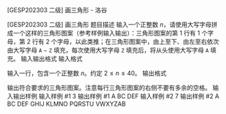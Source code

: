 



[GESP202303 二级] 画三角形 - 洛谷














[GESP202303 二级] 画三角形
题目描述
输入一个正整数 $n$，请使用大写字母拼成一个这样的三角形图案（参考样例输入输出）：三角形图案的第 $1$ 行有 $1$ 个字母，第 $2$ 行有 $2$ 个字母，以此类推；在三角形图案中，由上至下、由左至右依次由大写字母 $\texttt{A}-\texttt{Z}$ 填充，每次使用大写字母 $\texttt Z$ 填充后，将从头使用大写字母 $\texttt A$ 填充。
输入输出格式
输入格式

输入一行，包含一个正整数 $n$。约定 $2 \le n \le 40$。
输出格式

输出符合要求的三角形图案。注意每行三角形图案的右侧不要有多余的空格。
输入输出样例
输入样例 #1
3
输出样例 #1
A
BC
DEF
输入样例 #2
7
输出样例 #2
A
BC
DEF
GHIJ
KLMNO
PQRSTU
VWXYZAB






